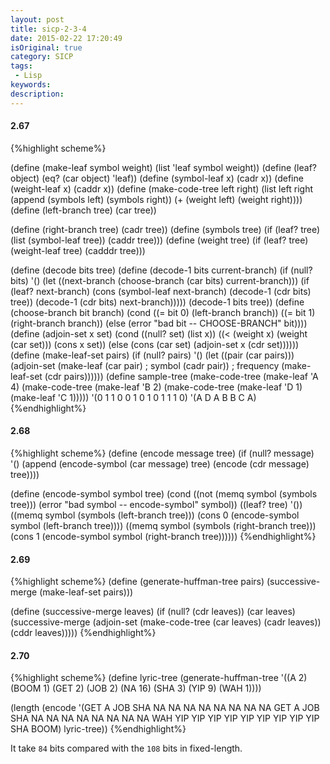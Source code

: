 ```yaml
---
layout: post
title: sicp-2-3-4
date: 2015-02-22 17:20:49
isOriginal: true
category: SICP
tags:
 - Lisp
keywords: 
description: 
---
```


#### 2.67

{%highlight scheme%}

(define (make-leaf symbol weight)
  (list 'leaf symbol weight))
(define (leaf? object)
  (eq? (car object) 'leaf))
(define (symbol-leaf x) (cadr x))
(define (weight-leaf x) (caddr x))
(define (make-code-tree left right)
  (list left
        right
        (append (symbols left) (symbols right))
        (+ (weight left) (weight right))))
(define (left-branch tree) (car tree))

(define (right-branch tree) (cadr tree))
(define (symbols tree)
  (if (leaf? tree)
      (list (symbol-leaf tree))
      (caddr tree)))
(define (weight tree)
  (if (leaf? tree)
      (weight-leaf tree)
      (cadddr tree)))

(define (decode bits tree)
  (define (decode-1 bits current-branch)
    (if (null? bits)
        '()
        (let ((next-branch
               (choose-branch (car bits) current-branch)))
          (if (leaf? next-branch)
              (cons (symbol-leaf next-branch)
                    (decode-1 (cdr bits) tree))
              (decode-1 (cdr bits) next-branch)))))
  (decode-1 bits tree))
(define (choose-branch bit branch)
  (cond ((= bit 0) (left-branch branch))
        ((= bit 1) (right-branch branch))
        (else (error "bad bit -- CHOOSE-BRANCH" bit))))
(define (adjoin-set x set)
  (cond ((null? set) (list x))
        ((< (weight x) (weight (car set))) (cons x set))
        (else (cons (car set)
                    (adjoin-set x (cdr set))))))
(define (make-leaf-set pairs)
  (if (null? pairs)
      '()
      (let ((pair (car pairs)))
        (adjoin-set (make-leaf (car pair)    ; symbol
                               (cadr pair))  ; frequency
                    (make-leaf-set (cdr pairs))))))
(define sample-tree
  (make-code-tree (make-leaf 'A 4)
                  (make-code-tree
                   (make-leaf 'B 2)
                   (make-code-tree (make-leaf 'D 1)
                                   (make-leaf 'C 1)))))
'(0 1 1 0 0 1 0 1 0 1 1 1 0)
'(A D     A B   B   C     A)
{%endhighlight%}

#### 2.68

{%highlight scheme%}
(define (encode message tree)
  (if (null? message)
      '()
      (append (encode-symbol (car message) tree)
              (encode (cdr message) tree))))

(define (encode-symbol symbol tree)
  (cond ((not (memq symbol (symbols tree)))
         (error "bad symbol -- encode-symbol" symbol))
        ((leaf? tree)
         '())
        ((memq symbol (symbols (left-branch tree)))
         (cons 0
               (encode-symbol symbol (left-branch tree))))
        ((memq symbol (symbols (right-branch tree)))
         (cons 1
               (encode-symbol symbol (right-branch tree))))))
{%endhighlight%}

#### 2.69

{%highlight scheme%}
(define (generate-huffman-tree pairs)
  (successive-merge (make-leaf-set pairs)))

(define (successive-merge leaves)
  (if (null? (cdr leaves))
    (car leaves)
    (successive-merge
      (adjoin-set (make-code-tree
                    (car leaves)
                    (cadr leaves))
                  (cddr leaves)))))
{%endhighlight%}

#### 2.70

{%highlight scheme%}
(define lyric-tree
  (generate-huffman-tree '((A 2) (BOOM 1) (GET 2) (JOB 2)
                           (NA 16) (SHA 3) (YIP 9) (WAH 1))))

(length (encode '(GET A JOB
          SHA NA NA NA NA NA NA NA NA
          GET A JOB
          SHA NA NA NA NA NA NA NA NA
          WAH YIP YIP YIP YIP YIP YIP YIP YIP YIP
          SHA BOOM)
        lyric-tree))
{%endhighlight%}

It take `84` bits compared with the `108` bits in
fixed-length.
